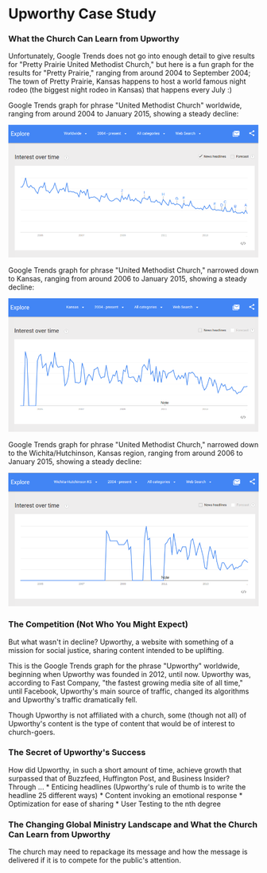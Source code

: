 # Upworthy Case Study

### What the Church Can Learn from Upworthy

Unfortunately, Google Trends does not go into enough detail to give results for "Pretty Prairie United Methodist Church," but here is a fun graph for the results for "Pretty Prairie," ranging from around 2004 to September 2004; The town of Pretty Prairie, Kansas happens to host a world famous night rodeo (the biggest night rodeo in Kansas) that happens every July :) 

Google Trends graph for phrase "United Methodist Church" worldwide, ranging from around 2004 to January 2015, showing a steady decline: 

![](images/google-trend-united-methodist-church-worldwide.png)

Google Trends graph for phrase "United Methodist Church," narrowed down to Kansas, ranging from around 2006 to January 2015, showing a steady decline: 

![](images/google-trends-united-methodist-church-kansas.png)

Google Trends graph for phrase "United Methodist Church," narrowed down to the Wichita/Hutchinson, Kansas region, ranging from around 2006 to January 2015, showing a steady decline: 

![](images/google-trends-united-methodist-church-wichita-hutchinson.png)

### The Competition (Not Who You Might Expect)

But what wasn't in decline? Upworthy, a website with something of a mission for social justice, sharing content intended to be uplifting. 

This is the Google Trends graph for the phrase "Upworthy" worldwide, beginning when Upworthy was founded in 2012, until now. Upworthy was, according to Fast Company, "the fastest growing media site of all time," until Facebook, Upworthy's main source of traffic, changed its algorithms and Upworthy's traffic dramatically fell. 

Though Upworthy is not affiliated with a church, some (though not all) of Upworthy's content is the type of content that would be of interest to church-goers.

### The Secret of Upworthy's Success

How did Upworthy, in such a short amount of time, achieve growth that surpassed that of Buzzfeed, Huffington Post, and Business Insider?
<br>
Through ...
* 
Enticing headlines (Upworthy's rule of thumb is to write the headline 25 different ways)
* 
Content invoking an emotional response
* 
Optimization for ease of sharing
* 
User Testing to the nth degree

### The Changing Global Ministry Landscape and What the Church Can Learn from Upworthy

The church may need to repackage its message and how the message is delivered if it is to compete for the public's attention. 

